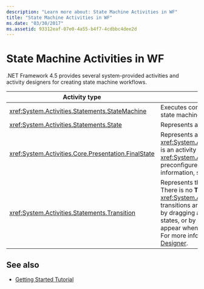 ```yaml
---
description: "Learn more about: State Machine Activities in WF"
title: "State Machine Activities in WF"
ms.date: "03/30/2017"
ms.assetid: 93312eaf-07e0-4a55-b4f7-4cdbbc4dee2d
---
```

# State Machine Activities in WF

.NET Framework 4.5 provides several system-provided activities and activity designers for creating state machine workflows.  
  
| Activity type | Description |  
|-|-|  
|<xref:System.Activities.Statements.StateMachine>|Executes contained activities using the familiar state machine paradigm.|  
|<xref:System.Activities.Statements.State>|Represents a state in a state machine.|  
|<xref:System.Activities.Core.Presentation.FinalState>|Represents a terminating state in a state machine. <xref:System.Activities.Core.Presentation.FinalState> is an activity designer that when used creates a <xref:System.Activities.Statements.State> preconfigured as a terminating state. For more information, see [FinalState Activity Designer](/visualstudio/workflow-designer/finalstate-activity-designer).|  
|<xref:System.Activities.Statements.Transition>|Represents the transition between two states. There is no **Toolbox** item for <xref:System.Activities.Statements.Transition>; transitions are created on the workflow designer by dragging and dropping a line between two states, or by dropping a state on the triangles that appear when one state is hovered over another. For more information, see [Transition Activity Designer](/visualstudio/workflow-designer/transition-activity-designer).|  
  
## See also

- [Getting Started Tutorial](getting-started-tutorial.md)
